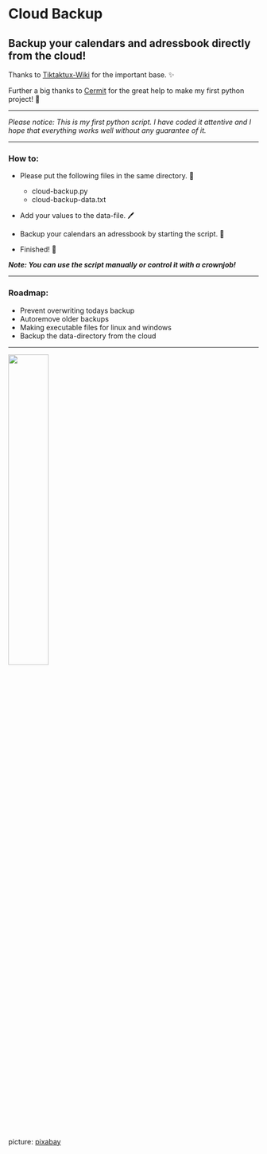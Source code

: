 # Cloud Backup
## Backup your calendars and adressbook directly from the cloud! 


Thanks to [Tiktaktux-Wiki](https://www.tiktaktux.de/doku.php?id=linux:caldav_und_carddav_backup_erstellen) for the important base. ✨ 

Further a big thanks to [Cermit](https://twitter.com/Cermit3273?s=20&t=quwG6m5sDXRab5OmeCgPoQ) for the great help to make my first python project! 🎉 

---

_Please notice: This is my first python script. I have coded it attentive and I hope that everything works well without any guarantee of it._

---

### How to:

- Please put the following files in the same directory. 📁
  - cloud-backup.py  
  - cloud-backup-data.txt

- Add your values to the data-file. 🖊

- Backup your calendars an adressbook by starting the script. 💾

- Finished! 🎉 

___Note: You can use the script manually or control it with a crownjob!___ 
  
---  

### Roadmap:

- Prevent overwriting todays backup
- Autoremove older backups
- Making executable files for linux and windows
- Backup the data-directory from the cloud

---

<img src="https://cdn.pixabay.com/photo/2019/06/14/09/25/cloud-4273197_960_720.png" width="40%">

picture: [pixabay](https://pixabay.com/de/vectors/wolke-m%c3%a4nner-himmel-menschen-4273197/)
